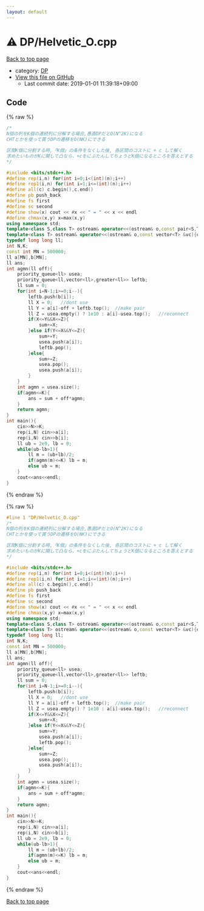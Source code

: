 ```yaml
---
layout: default
---
```


<!-- mathjax config similar to math.stackexchange -->
<script type="text/javascript" async
  src="https://cdnjs.cloudflare.com/ajax/libs/mathjax/2.7.5/MathJax.js?config=TeX-MML-AM_CHTML">
</script>
<script type="text/x-mathjax-config">
  MathJax.Hub.Config({
    TeX: { equationNumbers: { autoNumber: "AMS" }},
    tex2jax: {
      inlineMath: [ ['$','$'] ],
      processEscapes: true
    },
    "HTML-CSS": { matchFontHeight: false },
    displayAlign: "left",
    displayIndent: "2em"
  });
</script>

<script type="text/javascript" src="https://cdnjs.cloudflare.com/ajax/libs/jquery/3.4.1/jquery.min.js"></script>
<script src="https://cdn.jsdelivr.net/npm/jquery-balloon-js@1.1.2/jquery.balloon.min.js" integrity="sha256-ZEYs9VrgAeNuPvs15E39OsyOJaIkXEEt10fzxJ20+2I=" crossorigin="anonymous"></script>
<script type="text/javascript" src="../../assets/js/copy-button.js"></script>
<link rel="stylesheet" href="../../assets/css/copy-button.css" />


# :warning: DP/Helvetic_O.cpp

<a href="../../index.html">Back to top page</a>

* category: <a href="../../index.html#e2fca8135c2fadca093abd79a6b1c0d2">DP</a>
* <a href="{{ site.github.repository_url }}/blob/master/DP/Helvetic_O.cpp">View this file on GitHub</a>
    - Last commit date: 2019-01-01 11:39:18+09:00




## Code

<a id="unbundled"></a>
{% raw %}
```cpp
/*
N個の列をK個の連続列に分解する場合,愚直DPだとO(N^2K)になる
CHTとかを使って貰うDPの遷移をO(NK)にできる

区間K個に分割する時,「K個」の条件をなくした後, 各区間のコストに + c して解く
求めたいものがKに関して凸なら、+cをにぶたんしてちょうどK個になるところを答えとする
*/

#include <bits/stdc++.h>
#define rep(i,n) for(int i=0;i<(int)(n);i++)
#define rep1(i,n) for(int i=1;i<=(int)(n);i++)
#define all(c) c.begin(),c.end()
#define pb push_back
#define fs first
#define sc second
#define show(x) cout << #x << " = " << x << endl
#define chmax(x,y) x=max(x,y)
using namespace std;
template<class S,class T> ostream& operator<<(ostream& o,const pair<S,T> &p){return o<<"("<<p.fs<<","<<p.sc<<")";}
template<class T> ostream& operator<<(ostream& o,const vector<T> &vc){o<<"sz = "<<vc.size()<<endl<<"[";for(const T& v:vc) o<<v<<",";o<<"]";return o;}
typedef long long ll;
int N,K;
const int MN = 500000;
ll a[MN],b[MN];
ll ans;
int agmn(ll off){
	priority_queue<ll> usea;
	priority_queue<ll,vector<ll>,greater<ll>> leftb;
	ll sum = 0;
	for(int i=N-1;i>=0;i--){
		leftb.push(b[i]);
		ll X = 0;	//dont use
		ll Y = a[i]-off + leftb.top();	//make pair
		ll Z = usea.empty() ? 1e10 : a[i]-usea.top();	//reconnect
		if(X<=Y&&X<=Z){
			sum+=X;
		}else if(Y<=X&&Y<=Z){
			sum+=Y;
			usea.push(a[i]);
			leftb.pop();
		}else{
			sum+=Z;
			usea.pop();
			usea.push(a[i]);
		}
	}
	int agmn = usea.size();
	if(agmn<=K){
		ans = sum + off*agmn;
	}
	return agmn;
}
int main(){
	cin>>N>>K;
	rep(i,N) cin>>a[i];
	rep(i,N) cin>>b[i];
	ll ub = 2e9, lb = 0;
	while(ub-lb>1){
		ll m = (ub+lb)/2;
		if(agmn(m)<=K) lb = m;
		else ub = m;
	}
	cout<<ans<<endl;
}
```
{% endraw %}

<a id="bundled"></a>
{% raw %}
```cpp
#line 1 "DP/Helvetic_O.cpp"
/*
N個の列をK個の連続列に分解する場合,愚直DPだとO(N^2K)になる
CHTとかを使って貰うDPの遷移をO(NK)にできる

区間K個に分割する時,「K個」の条件をなくした後, 各区間のコストに + c して解く
求めたいものがKに関して凸なら、+cをにぶたんしてちょうどK個になるところを答えとする
*/

#include <bits/stdc++.h>
#define rep(i,n) for(int i=0;i<(int)(n);i++)
#define rep1(i,n) for(int i=1;i<=(int)(n);i++)
#define all(c) c.begin(),c.end()
#define pb push_back
#define fs first
#define sc second
#define show(x) cout << #x << " = " << x << endl
#define chmax(x,y) x=max(x,y)
using namespace std;
template<class S,class T> ostream& operator<<(ostream& o,const pair<S,T> &p){return o<<"("<<p.fs<<","<<p.sc<<")";}
template<class T> ostream& operator<<(ostream& o,const vector<T> &vc){o<<"sz = "<<vc.size()<<endl<<"[";for(const T& v:vc) o<<v<<",";o<<"]";return o;}
typedef long long ll;
int N,K;
const int MN = 500000;
ll a[MN],b[MN];
ll ans;
int agmn(ll off){
	priority_queue<ll> usea;
	priority_queue<ll,vector<ll>,greater<ll>> leftb;
	ll sum = 0;
	for(int i=N-1;i>=0;i--){
		leftb.push(b[i]);
		ll X = 0;	//dont use
		ll Y = a[i]-off + leftb.top();	//make pair
		ll Z = usea.empty() ? 1e10 : a[i]-usea.top();	//reconnect
		if(X<=Y&&X<=Z){
			sum+=X;
		}else if(Y<=X&&Y<=Z){
			sum+=Y;
			usea.push(a[i]);
			leftb.pop();
		}else{
			sum+=Z;
			usea.pop();
			usea.push(a[i]);
		}
	}
	int agmn = usea.size();
	if(agmn<=K){
		ans = sum + off*agmn;
	}
	return agmn;
}
int main(){
	cin>>N>>K;
	rep(i,N) cin>>a[i];
	rep(i,N) cin>>b[i];
	ll ub = 2e9, lb = 0;
	while(ub-lb>1){
		ll m = (ub+lb)/2;
		if(agmn(m)<=K) lb = m;
		else ub = m;
	}
	cout<<ans<<endl;
}

```
{% endraw %}

<a href="../../index.html">Back to top page</a>

